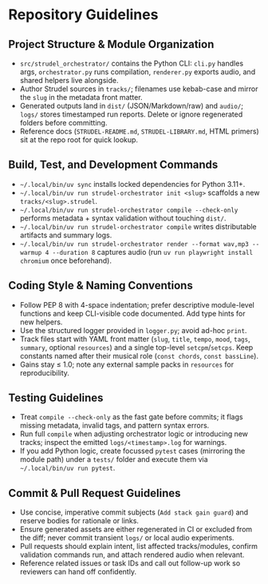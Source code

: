 # Repository Guidelines

## Project Structure & Module Organization
- `src/strudel_orchestrator/` contains the Python CLI: `cli.py` handles args, `orchestrator.py` runs compilation, `renderer.py` exports audio, and shared helpers live alongside.
- Author Strudel sources in `tracks/`; filenames use kebab-case and mirror the `slug` in the metadata front matter.
- Generated outputs land in `dist/` (JSON/Markdown/raw) and `audio/`; `logs/` stores timestamped run reports. Delete or ignore regenerated folders before committing.
- Reference docs (`STRUDEL-README.md`, `STRUDEL-LIBRARY.md`, HTML primers) sit at the repo root for quick lookup.

## Build, Test, and Development Commands
- `~/.local/bin/uv sync` installs locked dependencies for Python 3.11+.
- `~/.local/bin/uv run strudel-orchestrator init <slug>` scaffolds a new `tracks/<slug>.strudel`.
- `~/.local/bin/uv run strudel-orchestrator compile --check-only` performs metadata + syntax validation without touching `dist/`.
- `~/.local/bin/uv run strudel-orchestrator compile` writes distributable artifacts and summary logs.
- `~/.local/bin/uv run strudel-orchestrator render --format wav,mp3 --warmup 4 --duration 8` captures audio (run `uv run playwright install chromium` once beforehand).

## Coding Style & Naming Conventions
- Follow PEP 8 with 4-space indentation; prefer descriptive module-level functions and keep CLI-visible code documented. Add type hints for new helpers.
- Use the structured logger provided in `logger.py`; avoid ad-hoc `print`.
- Track files start with YAML front matter (`slug`, `title`, `tempo`, `mood`, `tags`, `summary`, optional `resources`) and a single top-level `setcpm`/`setcps`. Keep constants named after their musical role (`const chords`, `const bassLine`).
- Gains stay ≤ 1.0; note any external sample packs in `resources` for reproducibility.

## Testing Guidelines
- Treat `compile --check-only` as the fast gate before commits; it flags missing metadata, invalid tags, and pattern syntax errors.
- Run full `compile` when adjusting orchestrator logic or introducing new tracks; inspect the emitted `logs/<timestamp>.log` for warnings.
- If you add Python logic, create focussed `pytest` cases (mirroring the module path) under a `tests/` folder and execute them via `~/.local/bin/uv run pytest`.

## Commit & Pull Request Guidelines
- Use concise, imperative commit subjects (`Add stack gain guard`) and reserve bodies for rationale or links.
- Ensure generated assets are either regenerated in CI or excluded from the diff; never commit transient `logs/` or local audio experiments.
- Pull requests should explain intent, list affected tracks/modules, confirm validation commands run, and attach rendered audio when relevant.
- Reference related issues or task IDs and call out follow-up work so reviewers can hand off confidently.
